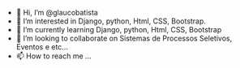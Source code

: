 - 👋 Hi, I’m @glaucobatista
- 👀 I’m interested in Django, python, Html, CSS, Bootstrap.
- 🌱 I’m currently learning Django, python, Html, CSS, Bootstrap
- 💞️ I’m looking to collaborate on Sistemas de Processos Seletivos, Eventos e etc...
- 📫 How to reach me ...

<!---
glaucobatista/glaucobatista is a ✨ special ✨ repository because its `README.md` (this file) appears on your GitHub profile.
You can click the Preview link to take a look at your changes.
--->
